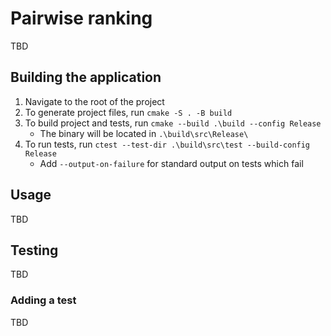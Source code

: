 # Pairwise ranking

TBD

## Building the application

1. Navigate to the root of the project
2. To generate project files, run ``cmake -S . -B build``
3. To build project and tests, run ``cmake --build .\build --config Release``
	- The binary will be located in ``.\build\src\Release\``
4. To run tests, run ``ctest --test-dir .\build\src\test --build-config Release``
	- Add ``--output-on-failure`` for standard output on tests which fail

## Usage

TBD

## Testing

TBD

### Adding a test

TBD
